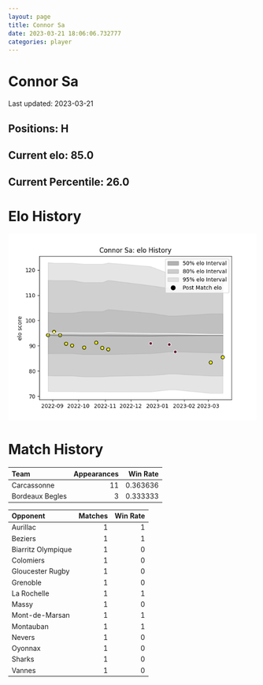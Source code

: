 ```yaml
---  
layout: page  
title: Connor Sa  
date: 2023-03-21 18:06:06.732777  
categories: player  
---
```

# Connor Sa


Last updated: 2023-03-21
## Positions: H

## Current elo: 85.0

## Current Percentile: 26.0

# Elo History


![elo history](history_ConnorSa.png)
# Match History


| Team            |   Appearances |   Win Rate |
|:----------------|--------------:|-----------:|
| Carcassonne     |            11 |   0.363636 |
| Bordeaux Begles |             3 |   0.333333 |

| Opponent           |   Matches |   Win Rate |
|:-------------------|----------:|-----------:|
| Aurillac           |         1 |          1 |
| Beziers            |         1 |          1 |
| Biarritz Olympique |         1 |          0 |
| Colomiers          |         1 |          0 |
| Gloucester Rugby   |         1 |          0 |
| Grenoble           |         1 |          0 |
| La Rochelle        |         1 |          1 |
| Massy              |         1 |          0 |
| Mont-de-Marsan     |         1 |          1 |
| Montauban          |         1 |          1 |
| Nevers             |         1 |          0 |
| Oyonnax            |         1 |          0 |
| Sharks             |         1 |          0 |
| Vannes             |         1 |          0 |